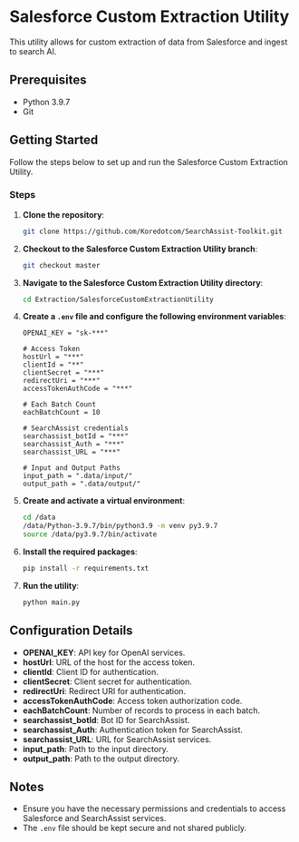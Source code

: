 # Salesforce Custom Extraction Utility

This utility allows for custom extraction of data from Salesforce and ingest to search AI.

## Prerequisites

- Python 3.9.7
- Git

## Getting Started

Follow the steps below to set up and run the Salesforce Custom Extraction Utility.

### Steps

1. **Clone the repository**:
    ```bash
    git clone https://github.com/Koredotcom/SearchAssist-Toolkit.git

2. **Checkout to the Salesforce Custom Extraction Utility branch**:
    ```bash
    git checkout master
    ```

3. **Navigate to the Salesforce Custom Extraction Utility directory**:
    ```bash
    cd Extraction/SalesforceCustomExtractionUtility
    ```

4. **Create a `.env` file and configure the following environment variables**:
    ```plaintext
    OPENAI_KEY = "sk-***"

    # Access Token
    hostUrl = "***"
    clientId = "**"
    clientSecret = "***"
    redirectUri = "***"
    accessTokenAuthCode = "***"

    # Each Batch Count
    eachBatchCount = 10

    # SearchAssist credentials
    searchassist_botId = "***"
    searchassist_Auth = "***"
    searchassist_URL = "***"

    # Input and Output Paths
    input_path = ".data/input/"
    output_path = ".data/output/"
    ```

5. **Create and activate a virtual environment**:
    ```bash
    cd /data
    /data/Python-3.9.7/bin/python3.9 -m venv py3.9.7
    source /data/py3.9.7/bin/activate
    ```

6. **Install the required packages**:
    ```bash
    pip install -r requirements.txt
    ```

7. **Run the utility**:
    ```bash
    python main.py
    ```

## Configuration Details

- **OPENAI_KEY**: API key for OpenAI services.
- **hostUrl**: URL of the host for the access token.
- **clientId**: Client ID for authentication.
- **clientSecret**: Client secret for authentication.
- **redirectUri**: Redirect URI for authentication.
- **accessTokenAuthCode**: Access token authorization code.
- **eachBatchCount**: Number of records to process in each batch.
- **searchassist_botId**: Bot ID for SearchAssist.
- **searchassist_Auth**: Authentication token for SearchAssist.
- **searchassist_URL**: URL for SearchAssist services.
- **input_path**: Path to the input directory.
- **output_path**: Path to the output directory.

## Notes

- Ensure you have the necessary permissions and credentials to access Salesforce and SearchAssist services.
- The `.env` file should be kept secure and not shared publicly.
